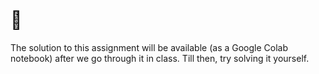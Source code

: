<br><br><br>

# 🎩

The solution to this assignment will be available (as a Google Colab notebook) after we go through it in class. Till then, try solving it yourself.


